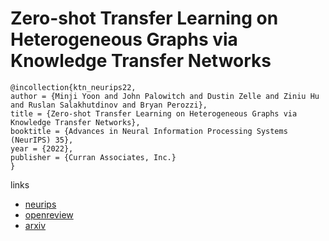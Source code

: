 # Zero-shot Transfer Learning on Heterogeneous Graphs via Knowledge Transfer Networks

```
@incollection{ktn_neurips22,
author = {Minji Yoon and John Palowitch and Dustin Zelle and Ziniu Hu and Ruslan Salakhutdinov and Bryan Perozzi},
title = {Zero-shot Transfer Learning on Heterogeneous Graphs via Knowledge Transfer Networks},
booktitle = {Advances in Neural Information Processing Systems (NeurIPS) 35},
year = {2022},
publisher = {Curran Associates, Inc.}
}
```

links
- [neurips](https://nips.cc/Conferences/2022/Schedule?showEvent=53624)
- [openreview](https://openreview.net/forum?id=u8FDFtoMKp2)
- [arxiv](https://arxiv.org/abs/2203.02018)
